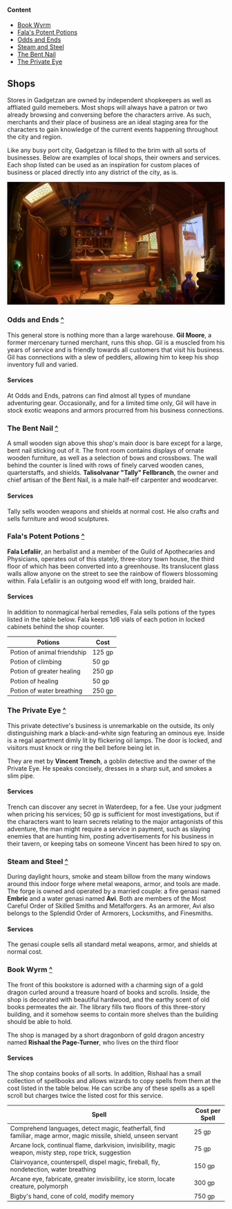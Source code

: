 #### Content
- [Book Wyrm](#book-wyrm)
- [Fala's Potent Potions](#falas-potent-potions)
- [Odds and Ends](#odds-and-ends)
- [Steam and Steel](#steam-and-steel)
- [The Bent Nail](#the-bent-nail)
- [The Private Eye](#the-private-eye)

## Shops
Stores in Gadgetzan are owned by independent shopkeepers as well as affliated guild memebers. Most shops will always have a patron or two already browsing and conversing before the characters arrive. As such, merchants and their place of business are an ideal staging area for the characters to gain knowledge of the current events happening throughout the city and region.

Like any busy port city, Gadgetzan is filled to the brim with all sorts of businesses. Below are examples of local shops, their owners and services. Each shop listed can be used as an inspiration for custom places of business or placed directly into any district of the city, as is.

![Item Shop](../references/images/item-shop.jpg)

### Odds and Ends [^](#content)
This general store is nothing more than a large warehouse. **Gil Moore**, a former mercenary turned merchant, runs this shop. Gil is a muscled from his years of service and is friendly towards all customers that visit his business. Gil has connections with a slew of peddlers, allowing him to keep his shop inventory full and varied. 

#### Services
At Odds and Ends, patrons can find almost all types of mundane adventuring gear. Occasionally, and for a limited time only, Gil will have in stock exotic weapons and armors procurred from his business connections.

### The Bent Nail [^](#content)
A small wooden sign above this shop's main door is bare except for a large, bent nail sticking out of it. The front room contains displays of ornate wooden furniture, as well as a selection of bows and crossbows. The wall behind the counter is lined with rows of finely carved wooden canes, quarterstaffs, and shields. **Talisolvanar "Tally" Fellbranch**, the owner and chief artisan of the Bent Nail, is a male half-elf carpenter and woodcarver.

#### Services
Tally sells wooden weapons and shields at normal cost. He also crafts and sells furniture and wood sculptures.

### Fala's Potent Potions [^](#content)
**Fala Lefaliir**, an herbalist and a member of the Guild of Apothecaries and Physicians, operates out of this stately, three-story town house, the third floor of which has been converted into a greenhouse. Its translucent glass walls allow anyone on the street to see the rainbow of flowers blossoming within. Fala Lefaliir is an outgoing wood elf with long, braided hair.

#### Services
In addition to nonmagical herbal remedies, Fala sells potions of the types listed in the table below. Fala keeps 1d6 vials of each potion in locked cabinets behind the shop counter.

| Potions                     | Cost   |
|-----------------------------|--------|
| Potion of animal friendship | 125 gp |
| Potion of climbing          | 50 gp  |
| Potion of greater healing   | 250 gp |
| Potion of healing           | 50 gp  |
| Potion of water breathing   | 250 gp |

### The Private Eye [^](#content)
This private detective's business is unremarkable on the outside, its only distinguishing mark a black-and-white sign featuring an ominous eye. Inside is a regal apartment dimly lit by flickering oil lamps. The door is locked, and visitors must knock or ring the bell before being let in.

They are met by **Vincent Trench**, a goblin detective and the owner of the Private Eye. He speaks concisely, dresses in a sharp suit, and smokes a slim pipe.

#### Services
Trench can discover any secret in Waterdeep, for a fee. Use your judgment when pricing his services; 50 gp is sufficient for most investigations, but if the characters want to learn secrets relating to the major antagonists of this adventure, the man might require a service in payment, such as slaying enemies that are hunting him, posting advertisements for his business in their tavern, or keeping tabs on someone Vincent has been hired to spy on.

### Steam and Steel [^](#content)
During daylight hours, smoke and steam billow from the many windows around this indoor forge where metal weapons, armor, and tools are made. The forge is owned and operated by a married couple: a fire genasi named **Embric** and a water genasi named **Avi**. Both are members of the Most Careful Order of Skilled Smiths and Metalforgers. As an armorer, Avi also belongs
to the Splendid Order of Armorers, Locksmiths, and Finesmiths.

#### Services
The genasi couple sells all standard metal weapons, armor, and shields at normal cost.

### Book Wyrm [^](#content)
The front of this bookstore is adorned with a charming sign of a gold dragon curled around a treasure hoard of books and scrolls. Inside, the shop is decorated with beautiful hardwood, and the earthy scent of old books permeates the air. The library fills two floors of this three-story building, and it somehow seems to contain more shelves than the building should be able to hold.

The shop is managed by a short dragonborn of gold dragon ancestry named **Rishaal the Page-Turner**, who lives on the third floor

#### Services
The shop contains books of all sorts. In addition, Rishaal has a small collection of spellbooks and allows wizards to copy spells from them at the cost listed in the table below. He can scribe any of these spells as a spell scroll but charges twice the listed cost for this service.

| Spell                                                                                                             | Cost per Spell |
|-------------------------------------------------------------------------------------------------------------------|----------------|
| Comprehend languages, detect magic, featherfall, find familiar, mage armor, magic missile, shield, unseen servant | 25 gp          |
| Arcane lock, continual flame, darkvision, invisibility, magic weapon, misty step, rope trick, suggestion          | 75 gp          |
| Clairvoyance, counterspell, dispel magic, fireball, fly, nondetection, water breathing                            | 150 gp         |
| Arcane eye, fabricate, greater invisibility, ice storm, locate creature, polymorph                                | 300 gp         |
| Bigby's hand, cone of cold, modify memory                                                                         | 750 gp         |